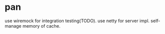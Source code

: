 # pan

use wiremock for integration testing(TODO).
use netty for server impl.
self-manage memory of cache.
